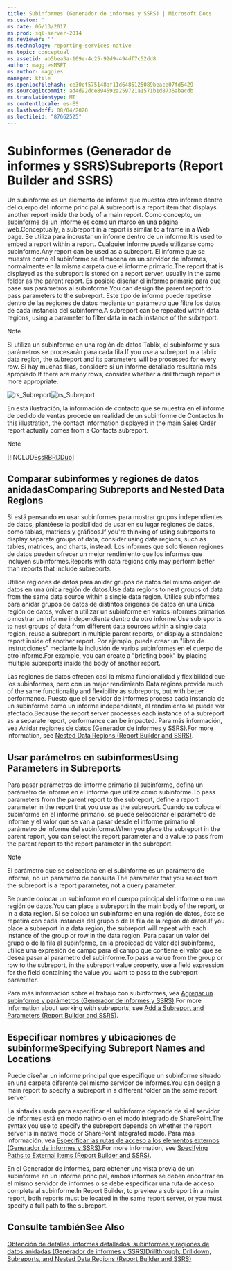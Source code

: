 ```yaml
---
title: Subinformes (Generador de informes y SSRS) | Microsoft Docs
ms.custom: ''
ms.date: 06/13/2017
ms.prod: sql-server-2014
ms.reviewer: ''
ms.technology: reporting-services-native
ms.topic: conceptual
ms.assetid: ab5bea3a-109e-4c25-92d9-494df7c52dd8
author: maggiesMSFT
ms.author: maggies
manager: kfile
ms.openlocfilehash: ce30cf575148af11d6485125089beace07fd5429
ms.sourcegitcommit: ad4d92dce894592a259721a1571b1d8736abacdb
ms.translationtype: MT
ms.contentlocale: es-ES
ms.lasthandoff: 08/04/2020
ms.locfileid: "87662525"
---
```

# <a name="subreports-report-builder-and-ssrs"></a><span data-ttu-id="afcd3-102">Subinformes (Generador de informes y SSRS)</span><span class="sxs-lookup"><span data-stu-id="afcd3-102">Subreports (Report Builder and SSRS)</span></span>
  <span data-ttu-id="afcd3-103">Un subinforme es un elemento de informe que muestra otro informe dentro del cuerpo del informe principal.</span><span class="sxs-lookup"><span data-stu-id="afcd3-103">A subreport is a report item that displays another report inside the body of a main report.</span></span> <span data-ttu-id="afcd3-104">Como concepto, un subinforme de un informe es como un marco en una página web.</span><span class="sxs-lookup"><span data-stu-id="afcd3-104">Conceptually, a subreport in a report is similar to a frame in a Web page.</span></span> <span data-ttu-id="afcd3-105">Se utiliza para incrustar un informe dentro de un informe.</span><span class="sxs-lookup"><span data-stu-id="afcd3-105">It is used to embed a report within a report.</span></span> <span data-ttu-id="afcd3-106">Cualquier informe puede utilizarse como subinforme.</span><span class="sxs-lookup"><span data-stu-id="afcd3-106">Any report can be used as a subreport.</span></span> <span data-ttu-id="afcd3-107">El informe que se muestra como el subinforme se almacena en un servidor de informes, normalmente en la misma carpeta que el informe primario.</span><span class="sxs-lookup"><span data-stu-id="afcd3-107">The report that is displayed as the subreport is stored on a report server, usually in the same folder as the parent report.</span></span> <span data-ttu-id="afcd3-108">Es posible diseñar el informe primario para que pase sus parámetros al subinforme.</span><span class="sxs-lookup"><span data-stu-id="afcd3-108">You can design the parent report to pass parameters to the subreport.</span></span> <span data-ttu-id="afcd3-109">Este tipo de informe puede repetirse dentro de las regiones de datos mediante un parámetro que filtre los datos de cada instancia del subinforme.</span><span class="sxs-lookup"><span data-stu-id="afcd3-109">A subreport can be repeated within data regions, using a parameter to filter data in each instance of the subreport.</span></span>  
  
> [!NOTE]  
>  <span data-ttu-id="afcd3-110">Si utiliza un subinforme en una región de datos Tablix, el subinforme y sus parámetros se procesarán para cada fila.</span><span class="sxs-lookup"><span data-stu-id="afcd3-110">If you use a subreport in a tablix data region, the subreport and its parameters will be processed for every row.</span></span> <span data-ttu-id="afcd3-111">Si hay muchas filas, considere si un informe detallado resultaría más apropiado.</span><span class="sxs-lookup"><span data-stu-id="afcd3-111">If there are many rows, consider whether a drillthrough report is more appropriate.</span></span>  
  
 <span data-ttu-id="afcd3-112">![rs_Subreport](../media/rs-subreport.gif "rs_Subreport")</span><span class="sxs-lookup"><span data-stu-id="afcd3-112">![rs_Subreport](../media/rs-subreport.gif "rs_Subreport")</span></span>  
  
 <span data-ttu-id="afcd3-113">En esta ilustración, la información de contacto que se muestra en el informe de pedido de ventas procede en realidad de un subinforme de Contactos.</span><span class="sxs-lookup"><span data-stu-id="afcd3-113">In this illustration, the contact information displayed in the main Sales Order report actually comes from a Contacts subreport.</span></span>  
  
> [!NOTE]  
>  [!INCLUDE[ssRBRDDup](../../includes/ssrbrddup-md.md)]  
  
## <a name="comparing-subreports-and-nested-data-regions"></a><span data-ttu-id="afcd3-114">Comparar subinformes y regiones de datos anidadas</span><span class="sxs-lookup"><span data-stu-id="afcd3-114">Comparing Subreports and Nested Data Regions</span></span>  
 <span data-ttu-id="afcd3-115">Si está pensando en usar subinformes para mostrar grupos independientes de datos, plantéese la posibilidad de usar en su lugar regiones de datos, como tablas, matrices y gráficos.</span><span class="sxs-lookup"><span data-stu-id="afcd3-115">If you're thinking of using subreports to display separate groups of data, consider using data regions, such as tables, matrices, and charts, instead.</span></span> <span data-ttu-id="afcd3-116">Los informes que solo tienen regiones de datos pueden ofrecer un mejor rendimiento que los informes que incluyen subinformes.</span><span class="sxs-lookup"><span data-stu-id="afcd3-116">Reports with data regions only may perform better than reports that include subreports.</span></span>  
  
 <span data-ttu-id="afcd3-117">Utilice regiones de datos para anidar grupos de datos del mismo origen de datos en una única región de datos.</span><span class="sxs-lookup"><span data-stu-id="afcd3-117">Use data regions to nest groups of data from the same data source within a single data region.</span></span> <span data-ttu-id="afcd3-118">Utilice subinformes para anidar grupos de datos de distintos orígenes de datos en una única región de datos, volver a utilizar un subinforme en varios informes primarios o mostrar un informe independiente dentro de otro informe.</span><span class="sxs-lookup"><span data-stu-id="afcd3-118">Use subreports to nest groups of data from different data sources within a single data region, reuse a subreport in multiple parent reports, or display a standalone report inside of another report.</span></span> <span data-ttu-id="afcd3-119">Por ejemplo, puede crear un "libro de instrucciones" mediante la inclusión de varios subinformes en el cuerpo de otro informe.</span><span class="sxs-lookup"><span data-stu-id="afcd3-119">For example, you can create a "briefing book" by placing multiple subreports inside the body of another report.</span></span>  
  
 <span data-ttu-id="afcd3-120">Las regiones de datos ofrecen casi la misma funcionalidad y flexibilidad que los subinformes, pero con un mejor rendimiento.</span><span class="sxs-lookup"><span data-stu-id="afcd3-120">Data regions provide much of the same functionality and flexibility as subreports, but with better performance.</span></span> <span data-ttu-id="afcd3-121">Puesto que el servidor de informes procesa cada instancia de un subinforme como un informe independiente, el rendimiento se puede ver afectado.</span><span class="sxs-lookup"><span data-stu-id="afcd3-121">Because the report server processes each instance of a subreport as a separate report, performance can be impacted.</span></span> <span data-ttu-id="afcd3-122">Para más información, vea [Anidar regiones de datos &#40;Generador de informes y SSRS&#41;](nested-data-regions-report-builder-and-ssrs.md).</span><span class="sxs-lookup"><span data-stu-id="afcd3-122">For more information, see [Nested Data Regions &#40;Report Builder and SSRS&#41;](nested-data-regions-report-builder-and-ssrs.md).</span></span>  
  
## <a name="using-parameters-in-subreports"></a><span data-ttu-id="afcd3-123">Usar parámetros en subinformes</span><span class="sxs-lookup"><span data-stu-id="afcd3-123">Using Parameters in Subreports</span></span>  
 <span data-ttu-id="afcd3-124">Para pasar parámetros del informe primario al subinforme, defina un parámetro de informe en el informe que utiliza como subinforme.</span><span class="sxs-lookup"><span data-stu-id="afcd3-124">To pass parameters from the parent report to the subreport, define a report parameter in the report that you use as the subreport.</span></span> <span data-ttu-id="afcd3-125">Cuando se coloca el subinforme en el informe primario, se puede seleccionar el parámetro de informe y el valor que se van a pasar desde el informe primario al parámetro de informe del subinforme.</span><span class="sxs-lookup"><span data-stu-id="afcd3-125">When you place the subreport in the parent report, you can select the report parameter and a value to pass from the parent report to the report parameter in the subreport.</span></span>  
  
> [!NOTE]  
>  <span data-ttu-id="afcd3-126">El parámetro que se selecciona en el subinforme es un parámetro de informe, no un parámetro de consulta.</span><span class="sxs-lookup"><span data-stu-id="afcd3-126">The parameter that you select from the subreport is a report parameter, not a query parameter.</span></span>  
  
 <span data-ttu-id="afcd3-127">Se puede colocar un subinforme en el cuerpo principal del informe o en una región de datos.</span><span class="sxs-lookup"><span data-stu-id="afcd3-127">You can place a subreport in the main body of the report, or in a data region.</span></span> <span data-ttu-id="afcd3-128">Si se coloca un subinforme en una región de datos, éste se repetirá con cada instancia del grupo o de la fila de la región de datos.</span><span class="sxs-lookup"><span data-stu-id="afcd3-128">If you place a subreport in a data region, the subreport will repeat with each instance of the group or row in the data region.</span></span> <span data-ttu-id="afcd3-129">Para pasar un valor del grupo o de la fila al subinforme, en la propiedad de valor del subinforme, utilice una expresión de campo para el campo que contiene el valor que se desea pasar al parámetro del subinforme.</span><span class="sxs-lookup"><span data-stu-id="afcd3-129">To pass a value from the group or row to the subreport, in the subreport value property, use a field expression for the field containing the value you want to pass to the subreport parameter.</span></span>  
  
 <span data-ttu-id="afcd3-130">Para más información sobre el trabajo con subinformes, vea [Agregar un subinforme y parámetros &#40;Generador de informes y SSRS&#41;](add-a-subreport-and-parameters-report-builder-and-ssrs.md).</span><span class="sxs-lookup"><span data-stu-id="afcd3-130">For more information about working with subreports, see [Add a Subreport and Parameters &#40;Report Builder and SSRS&#41;](add-a-subreport-and-parameters-report-builder-and-ssrs.md).</span></span>  
  
## <a name="specifying-subreport-names-and-locations"></a><span data-ttu-id="afcd3-131">Especificar nombres y ubicaciones de subinforme</span><span class="sxs-lookup"><span data-stu-id="afcd3-131">Specifying Subreport Names and Locations</span></span>  
 <span data-ttu-id="afcd3-132">Puede diseñar un informe principal que especifique un subinforme situado en una carpeta diferente del mismo servidor de informes.</span><span class="sxs-lookup"><span data-stu-id="afcd3-132">You can design a main report to specify a subreport in a different folder on the same report server.</span></span>  
  
 <span data-ttu-id="afcd3-133">La sintaxis usada para especificar el subinforme depende de si el servidor de informes está en modo nativo o en el modo integrado de SharePoint.</span><span class="sxs-lookup"><span data-stu-id="afcd3-133">The syntax you use to specify the subreport depends on whether the report server is in native mode or SharePoint integrated mode.</span></span> <span data-ttu-id="afcd3-134">Para más información, vea [Especificar las rutas de acceso a los elementos externos &#40;Generador de informes y SSRS&#41;](specifying-paths-to-external-items-report-builder-and-ssrs.md).</span><span class="sxs-lookup"><span data-stu-id="afcd3-134">For more information, see [Specifying Paths to External Items &#40;Report Builder and SSRS&#41;](specifying-paths-to-external-items-report-builder-and-ssrs.md).</span></span>  
  
 <span data-ttu-id="afcd3-135">En el Generador de informes, para obtener una vista previa de un subinforme en un informe principal, ambos informes se deben encontrar en el mismo servidor de informes o se debe especificar una ruta de acceso completa al subinforme.</span><span class="sxs-lookup"><span data-stu-id="afcd3-135">In Report Builder, to preview a subreport in a main report, both reports must be located in the same report server, or you must specify a full path to the subreport.</span></span>  
  
## <a name="see-also"></a><span data-ttu-id="afcd3-136">Consulte también</span><span class="sxs-lookup"><span data-stu-id="afcd3-136">See Also</span></span>  
 [<span data-ttu-id="afcd3-137">Obtención de detalles, informes detallados, subinformes y regiones de datos anidadas &#40;Generador de informes y SSRS&#41;</span><span class="sxs-lookup"><span data-stu-id="afcd3-137">Drillthrough, Drilldown, Subreports, and Nested Data Regions &#40;Report Builder and SSRS&#41;</span></span>](drillthrough-drilldown-subreports-and-nested-data-regions.md)  
  
  
